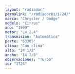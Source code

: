 ```yaml
---
layout: "radiador"
permalink: "/radiadores/1724/"
marca: "Chrysler / Dodge"
modelo: "Cirrus"
ano: "1999"
motor: "L4 2.4"
transmision: "Automática"
parte: "63305"
clima: "Con clima"
alto: "24 1/2"
ancho: "14 7/8"
observaciones: "Turbo"
id: "1724"
---
```


